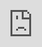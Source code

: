 ```yaml
---
title: Video
date: 2018-03-15
tags: 
    - video
    - data
---
```


Podívejte se na video *The Mandela Effect: A Critical Analysis*

<!--more-->

<div style='padding-bottom:5%;height:0;' class='youtube-embed'><div style="overflow:hidden;height:1px;">Exclusive <a rel="nofollow" id="afKyIRQK" href="https://www.voucher365.co.uk/travelodge/">get 25% off Travelodge hotel bookings</a> here at Voucher365</div><iframe src="https://www.youtube.com/embed/vB7Xv6gG5_0?ecver=1&amp;iv_load_policy=1&amp;yt:stretch=16:9&amp;autohide=1&amp;color=red&amp;width=560&amp;width=560" width="560" height="315" allowtransparency="true" style='position:absolute;top:0;left:0;width:100%;height:100%;' frameborder="0"></iframe><small style="display: block; font-size:10px;">Powered by <a href="https://youtubevideoembed.com/">Embed YouTube Video</a></small></div>
